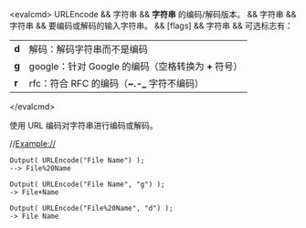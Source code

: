 \<evalcmd\> URLEncode && 字符串 && **字符串** 的编码/解码版本。 && 字符串 && 字符串 && 要编码或解码的输入字符串。 && \[flags\] && 字符串 && 可选标志有：

|       |                                                                           |
|-------|---------------------------------------------------------------------------|
| **d** | 解码：解码字符串而不是编码                                  |
| **g** | google：针对 Google 的编码（空格转换为 **+** 符号） |
| **r** | rfc：符合 RFC 的编码（**~.-\_** 字符不编码）     |

\</evalcmd\>

使用 URL 编码对字符串进行编码或解码。

//<Example://>

    Output( URLEncode("File Name") );
    --> File%20Name

    Output( URLEncode("File Name", "g") );
    -> File+Name

    Output( URLEncode("File%20Name", "d") );
    -> File Name
